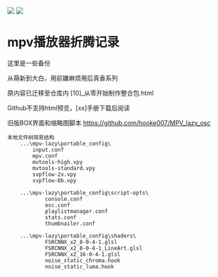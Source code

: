 ![](https://github.com/hooke007/MPV_lazy/blob/master/%E7%95%8C%E9%9D%A2%E5%AF%B9%E6%AF%94.jpg)
![](https://github.com/hooke007/MPV_lazy/blob/master/%E9%AB%98%E7%BA%A7%E6%92%AD%E6%94%BE%E5%88%97%E8%A1%A8.png)

# mpv播放器折腾记录

这里是一些备份

从萌新到大白，用前嫌麻烦用后真香系列

原内容已迁移至仓库内 [10]_从零开始制作整合包.html

Github不支持html预览，[xx]手册下载后阅读

旧版BOX界面和缩略图脚本 https://github.com/hooke007/MPV_lazy_osc

```
本地文件树简易结构
    ...\mpv-lazy\portable_config\
        input.conf
        mpv.conf
        mvtools-high.vpy
        mvtools-standard.vpy
        svpflow-2x.vpy
        svpflow-8b.vpy

    ...\mpv-lazy\portable_config\script-opts\
            console.conf
            osc.conf
            playlistmanager.conf
            stats.conf
            thumbnailer.conf

    ...\mpv-lazy\portable_config\shaders\
            FSRCNNX_x2_8-0-4-1.glsl
            FSRCNNX_x2_8-0-4-1_LineArt.glsl
            FSRCNNX_x2_16-0-4-1.glsl
            noise_static_chroma.hook
            noise_static_luma.hook
```
